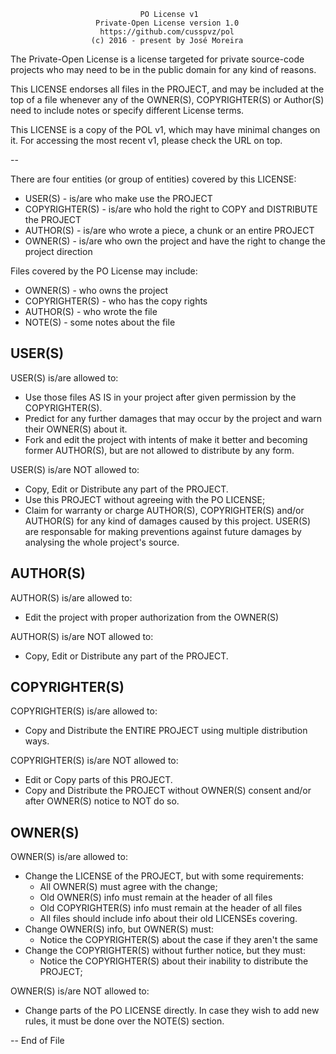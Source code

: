                                  PO License v1
                       Private-Open License version 1.0
                        https://github.com/cusspvz/pol
                      (c) 2016 - present by José Moreira

The Private-Open License is a license targeted for private source-code projects
who may need to be in the public domain for any kind of reasons.

This LICENSE endorses all files in the PROJECT, and may be included at the top
of a file whenever any of the OWNER(S), COPYRIGHTER(S) or Author(S) need to
include notes or specify different License terms.

This LICENSE is a copy of the POL v1, which may have minimal changes on it.
For accessing the most recent v1, please check the URL on top.

--

There are four entities (or group of entities) covered by this LICENSE:
- USER(S) - is/are who make use the PROJECT
- COPYRIGHTER(S) - is/are who hold the right to COPY and DISTRIBUTE the PROJECT
- AUTHOR(S) - is/are who wrote a piece, a chunk or an entire PROJECT
- OWNER(S) - is/are who own the project and have the right to change the project
direction

Files covered by the PO License may include:
- OWNER(S) - who owns the project
- COPYRIGHTER(S) - who has the copy rights
- AUTHOR(S) - who wrote the file
- NOTE(S) - some notes about the file

## USER(S)

USER(S) is/are allowed to:
- Use those files AS IS in your project after given permission by the
COPYRIGHTER(S).
- Predict for any further damages that may occur by the project and warn their
OWNER(S) about it.
- Fork and edit the project with intents of make it better and becoming former
AUTHOR(S), but are not allowed to distribute by any form.

USER(S) is/are NOT allowed to:
- Copy, Edit or Distribute any part of the PROJECT.
- Use this PROJECT without agreeing with the PO LICENSE;
- Claim for warranty or charge AUTHOR(S), COPYRIGHTER(S) and/or AUTHOR(S) for
any kind of damages caused by this project. USER(S) are responsable for making
preventions against future damages by analysing the whole project's source.


## AUTHOR(S)

AUTHOR(S) is/are allowed to:
- Edit the project with proper authorization from the OWNER(S)

AUTHOR(S) is/are NOT allowed to:
- Copy, Edit or Distribute any part of the PROJECT.

## COPYRIGHTER(S)

COPYRIGHTER(S) is/are allowed to:
- Copy and Distribute the ENTIRE PROJECT using multiple distribution ways.

COPYRIGHTER(S) is/are NOT allowed to:
- Edit or Copy parts of this PROJECT.
- Copy and Distribute the PROJECT without OWNER(S) consent and/or after OWNER(S)
notice to NOT do so.

## OWNER(S)

OWNER(S) is/are allowed to:
- Change the LICENSE of the PROJECT, but with some requirements:
  - All OWNER(S) must agree with the change;
  - Old OWNER(S) info must remain at the header of all files
  - Old COPYRIGHTER(S) info must remain at the header of all files
  - All files should include info about their old LICENSEs covering.
- Change OWNER(S) info, but OWNER(S) must:
  - Notice the COPYRIGHTER(S) about the case if they aren't the same
- Change the COPYRIGHTER(S) without further notice, but they must:
  - Notice the COPYRIGHTER(S) about their inability to distribute the PROJECT;

OWNER(S) is/are NOT allowed to:
- Change parts of the PO LICENSE directly. In case they wish to add new rules,
it must be done over the NOTE(S) section.

--
End of File
